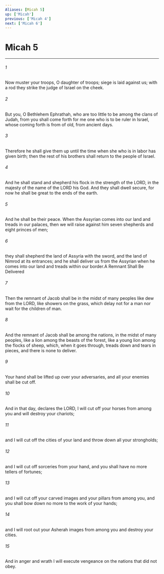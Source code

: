 ```yaml
---
Aliases: [Micah 5]
up: ['Micah']
previous: ['Micah 4']
next: ['Micah 6']
---
```

# Micah 5
***



###### 1 
Now muster your troops, O daughter of troops; siege is laid against us; with a rod they strike the judge of Israel on the cheek. 

###### 2 
But you, O Bethlehem Ephrathah, who are too little to be among the clans of Judah, from you shall come forth for me one who is to be ruler in Israel, whose coming forth is from of old, from ancient days. 

###### 3 
Therefore he shall give them up until the time when she who is in labor has given birth; then the rest of his brothers shall return to the people of Israel. 

###### 4 
And he shall stand and shepherd his flock in the strength of the LORD, in the majesty of the name of the LORD his God. And they shall dwell secure, for now he shall be great to the ends of the earth. 

###### 5 
And he shall be their peace. When the Assyrian comes into our land and treads in our palaces, then we will raise against him seven shepherds and eight princes of men; 

###### 6 
they shall shepherd the land of Assyria with the sword, and the land of Nimrod at its entrances; and he shall deliver us from the Assyrian when he comes into our land and treads within our border.A Remnant Shall Be Delivered 

###### 7 
Then the remnant of Jacob shall be in the midst of many peoples like dew from the LORD, like showers on the grass, which delay not for a man nor wait for the children of man. 

###### 8 
And the remnant of Jacob shall be among the nations, in the midst of many peoples, like a lion among the beasts of the forest, like a young lion among the flocks of sheep, which, when it goes through, treads down and tears in pieces, and there is none to deliver. 

###### 9 
Your hand shall be lifted up over your adversaries, and all your enemies shall be cut off. 

###### 10 
And in that day, declares the LORD, I will cut off your horses from among you and will destroy your chariots; 

###### 11 
and I will cut off the cities of your land and throw down all your strongholds; 

###### 12 
and I will cut off sorceries from your hand, and you shall have no more tellers of fortunes; 

###### 13 
and I will cut off your carved images and your pillars from among you, and you shall bow down no more to the work of your hands; 

###### 14 
and I will root out your Asherah images from among you and destroy your cities. 

###### 15 
And in anger and wrath I will execute vengeance on the nations that did not obey.
